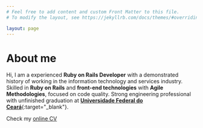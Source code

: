 ```yaml
---
# Feel free to add content and custom Front Matter to this file.
# To modify the layout, see https://jekyllrb.com/docs/themes/#overriding-theme-defaults

layout: page
---
```


# About me

Hi, I am a experienced **Ruby on Rails Developer** with a demonstrated history of working in the information technology and services industry. Skilled in **Ruby on Rails** and **front-end technologies** with **Agile Methodologies**, focused on code quality. Strong engineering professional with unfinished graduation at [**Universidade Federal do Ceará**](http://www.smd.ufc.br/pt/sobre-o-curso/){:target="_blank"}.

Check my [online CV](/cv/)